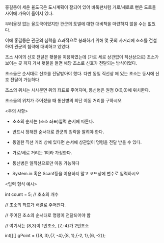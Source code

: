 홍길동이 세운 율도국은 도시계획이 잘되어 있어 바둑판처럼 가로/세로로 뻗은 도로들 사이에 가옥이 들어서 있다.

부러울것 없는 율도국이었지만 관군의 토벌에 대한 대비책을 마련하지 않을 수는 없었다.

이에 홍길동은 관군의 침략을 효과적으로 봉쇄하기 위해 몇 곳의 사거리에 초소를 건설하여 관군의 침략에 대비하고 있었다. 

 

초소 사이의 신호 전달은 횃불을 이용하였는데 (가로 세로 상관없이 직선상으로) 초소가 보이는 곳 까지 가서 횃불을 들면 해당 초소로 신호가 전달되는 방식이었다.

초소들은 순서대로 신호를 전달받아야 했다. 다만 동일 직선상 에 있는 초소는 동시에 신호 전달이 가능하다

초소의 위치는 사사분면 위의 좌표로 주어지며, 통신병은 원점 O(0,0)에 위치한다. 

 

초소들의 위치가 주어졌을 때 통신병의 최단 이동 거리를 구하시오 

 

<주의 사항>

- 초소의 순서는 (초소 좌표)입력 순서에 따른다. 

- 반드시 정해진 순서대로 관군의 침략을 알려야 한다. 

- 동일한 직선 거리 상에 있다면 순서에 상관없이 명령을 전달 받을 수 있다. 

- 가로/세로 거리는 1이라 가정한다. 

- 통신병은 일직선으로만 이동 가능하다 

- System.in 혹은 Scanf등을 이용하지 말고 코드상에 변수로 입력하시오

 

<입력 형식 예시>

int count = 5; // 초소의 개수 

// 초소의 좌표가 배열로 주어진다. 

// 주어진 초소의 순서대로 명령이 전달되어야 함 

// 여기서는 {8,3}이 1번초소, {7,-4}가 2번초소

int[][] gPoint = {{8, 3},{7, -4},{8, 1},{-2, 1},{6, -2}};

 
